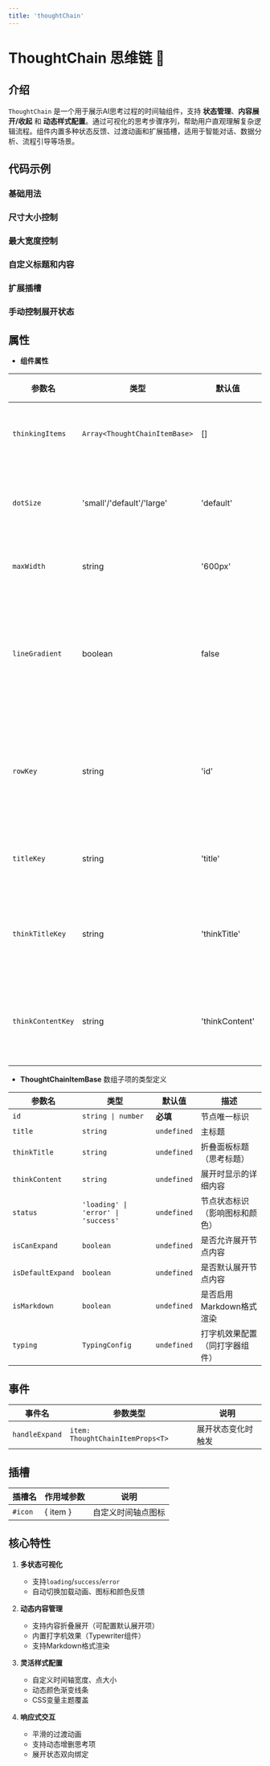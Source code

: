 ```yaml
---
title: 'thoughtChain'
---
```


# ThoughtChain 思维链 🔗

## 介绍

`ThoughtChain` 是一个用于展示AI思考过程的时间轴组件，支持 **状态管理**、**内容展开/收起** 和 **动态样式配置**。通过可视化的思考步骤序列，帮助用户直观理解复杂逻辑流程。组件内置多种状态反馈、过渡动画和扩展插槽，适用于智能对话、数据分析、流程引导等场景。

## 代码示例

### 基础用法

<demo src="./demos/base.vue"></demo>

### 尺寸大小控制

<demo src="./demos/dot-size.vue"></demo>

### 最大宽度控制

<demo src="./demos/max-width.vue"></demo>

### 自定义标题和内容

<demo src="./demos/key-label.vue"></demo>

### 扩展插槽

<demo src="./demos/solt.vue"></demo>

### 手动控制展开状态

<demo src="./demos/handle-expand.vue"></demo>

<!-- <demo src="./demos/status-key-test.vue"></demo> -->

## 属性

- **组件属性**

| 参数名            | 类型                          | 默认值         | 描述                 |
| ----------------- | ----------------------------- | -------------- | -------------------- |
| `thinkingItems`   | `Array<ThoughtChainItemBase>` | []             | 思考项数组           |
| `dotSize`         | 'small'/'default'/'large'     | 'default'      | 时间轴点大小         |
| `maxWidth`        | string                        | '600px'        | 最大宽度             |
| `lineGradient`    | boolean                       | false          | 是否启用线条颜色渐变 |
| `rowKey`          | string                        | 'id'           | 数据项唯一标识字段   |
| `titleKey`        | string                        | 'title'        | 标题字段名           |
| `thinkTitleKey`   | string                        | 'thinkTitle'   | 思考标题字段名       |
| `thinkContentKey` | string                        | 'thinkContent' | 思考内容字段名       |

- **ThoughtChainItemBase** 数组子项的类型定义

| 参数名            | 类型                                | 默认值      | 描述                           |
| ----------------- | ----------------------------------- | ----------- | ------------------------------ |
| `id`              | `string \| number`                  | **必填**    | 节点唯一标识                   |
| `title`           | `string`                            | `undefined` | 主标题                         |
| `thinkTitle`      | `string`                            | `undefined` | 折叠面板标题（思考标题）       |
| `thinkContent`    | `string`                            | `undefined` | 展开时显示的详细内容           |
| `status`          | `'loading' \| 'error' \| 'success'` | `undefined` | 节点状态标识（影响图标和颜色） |
| `isCanExpand`     | `boolean`                           | `undefined` | 是否允许展开节点内容           |
| `isDefaultExpand` | `boolean`                           | `undefined` | 是否默认展开节点内容           |
| `isMarkdown`      | `boolean`                           | `undefined` | 是否启用Markdown格式渲染       |
| `typing`          | `TypingConfig`                      | `undefined` | 打字机效果配置（同打字器组件） |

## 事件

| 事件名         | 参数类型                         | 说明               |
| -------------- | -------------------------------- | ------------------ |
| `handleExpand` | `item: ThoughtChainItemProps<T>` | 展开状态变化时触发 |

## 插槽

| 插槽名  | 作用域参数 | 说明               |
| ------- | ---------- | ------------------ |
| `#icon` | \{ item \} | 自定义时间轴点图标 |

## 核心特性

1. **多状态可视化**
   - 支持`loading`/`success`/`error`
   - 自动切换加载动画、图标和颜色反馈

2. **动态内容管理**
   - 支持内容折叠展开（可配置默认展开项）
   - 内置打字机效果（Typewriter组件）
   - 支持Markdown格式渲染

3. **灵活样式配置**
   - 自定义时间轴宽度、点大小
   - 动态颜色渐变线条
   - CSS变量主题覆盖

4. **响应式交互**
   - 平滑的过渡动画
   - 支持动态增删思考项
   - 展开状态双向绑定
